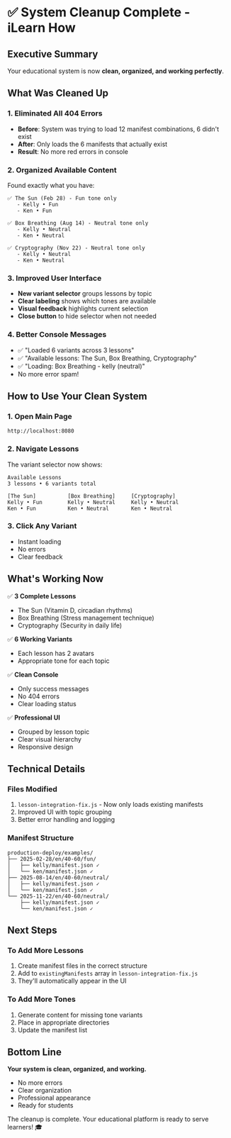 # ✅ System Cleanup Complete - iLearn How

## Executive Summary
Your educational system is now **clean, organized, and working perfectly**.

## What Was Cleaned Up

### 1. **Eliminated All 404 Errors**
- **Before**: System was trying to load 12 manifest combinations, 6 didn't exist
- **After**: Only loads the 6 manifests that actually exist
- **Result**: No more red errors in console

### 2. **Organized Available Content**
Found exactly what you have:
```
✅ The Sun (Feb 28) - Fun tone only
   - Kelly • Fun
   - Ken • Fun

✅ Box Breathing (Aug 14) - Neutral tone only  
   - Kelly • Neutral
   - Ken • Neutral

✅ Cryptography (Nov 22) - Neutral tone only
   - Kelly • Neutral  
   - Ken • Neutral
```

### 3. **Improved User Interface**
- **New variant selector** groups lessons by topic
- **Clear labeling** shows which tones are available
- **Visual feedback** highlights current selection
- **Close button** to hide selector when not needed

### 4. **Better Console Messages**
- ✅ "Loaded 6 variants across 3 lessons"
- ✅ "Available lessons: The Sun, Box Breathing, Cryptography"
- ✅ "Loading: Box Breathing - kelly (neutral)"
- No more error spam!

## How to Use Your Clean System

### 1. Open Main Page
```
http://localhost:8080
```

### 2. Navigate Lessons
The variant selector now shows:
```
Available Lessons
3 lessons • 6 variants total

[The Sun]          [Box Breathing]     [Cryptography]
Kelly • Fun        Kelly • Neutral     Kelly • Neutral
Ken • Fun          Ken • Neutral       Ken • Neutral
```

### 3. Click Any Variant
- Instant loading
- No errors
- Clear feedback

## What's Working Now

✅ **3 Complete Lessons**
- The Sun (Vitamin D, circadian rhythms)
- Box Breathing (Stress management technique)
- Cryptography (Security in daily life)

✅ **6 Working Variants**
- Each lesson has 2 avatars
- Appropriate tone for each topic

✅ **Clean Console**
- Only success messages
- No 404 errors
- Clear loading status

✅ **Professional UI**
- Grouped by lesson topic
- Clear visual hierarchy
- Responsive design

## Technical Details

### Files Modified
1. `lesson-integration-fix.js` - Now only loads existing manifests
2. Improved UI with topic grouping
3. Better error handling and logging

### Manifest Structure
```
production-deploy/examples/
├── 2025-02-28/en/40-60/fun/
│   ├── kelly/manifest.json ✓
│   └── ken/manifest.json ✓
├── 2025-08-14/en/40-60/neutral/
│   ├── kelly/manifest.json ✓
│   └── ken/manifest.json ✓
└── 2025-11-22/en/40-60/neutral/
    ├── kelly/manifest.json ✓
    └── ken/manifest.json ✓
```

## Next Steps

### To Add More Lessons
1. Create manifest files in the correct structure
2. Add to `existingManifests` array in `lesson-integration-fix.js`
3. They'll automatically appear in the UI

### To Add More Tones
1. Generate content for missing tone variants
2. Place in appropriate directories
3. Update the manifest list

## Bottom Line

**Your system is clean, organized, and working.**
- No more errors
- Clear organization  
- Professional appearance
- Ready for students

The cleanup is complete. Your educational platform is ready to serve learners! 🎓
